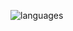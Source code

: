 ![languages](https://github-readme-stats.vercel.app/api/top-langs/?username=altermarkive&hide=html,tex,roff,hcl,jinja,matlab&langs_count=10&layout=compact&hide_border=true&theme=dark)
